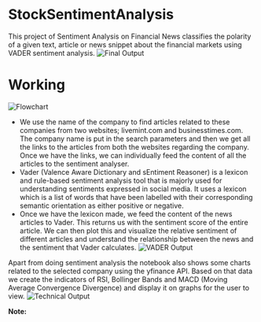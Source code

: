 # StockSentimentAnalysis
This project of Sentiment Analysis on Financial News classifies the polarity of a given text, article or news snippet about the financial markets using VADER sentiment analysis. 
![Final Output](https://drive.google.com/uc?export=view&id=15aBMVSkrBIZfk1dU28hFuaiYlZjVNOYv)

# Working 
![Flowchart](https://drive.google.com/uc?export=view&id=1oygJPP-cJkCeqdQCVPqG4QRHAtC7gihA)

* We use the name of the company to find articles related to these companies from two websites; livemint.com and businesstimes.com. The company name is put in the search parameters and then we get all the links to the articles from both the websites regarding the company. Once we have the links, we can individually feed the content of all the articles to the sentiment analyser.
* Vader (Valence Aware Dictionary and sEntiment Reasoner) is a lexicon and rule-based sentiment analysis tool that is majorly used for understanding sentiments expressed in social media. It uses a lexicon which is a list of words that have been labelled with their corresponding semantic orientation as either positive or negative.
* Once we have the lexicon made, we feed the content of the news articles to Vader. This returns us with the sentiment score of the entire article. We can then plot this and visualize the relative sentiment of different articles and understand the relationship between the news and the sentiment that Vader calculates. 
![VADER Output](https://drive.google.com/uc?export=view&id=1jgoJdXpOBU4nr2t6siPft8Bu9hPJ8jO3)

Apart from doing sentiment analysis the notebook also shows some charts related to the selected company using the yfinance API. Based on that data we create the indicators of RSI, Bollinger Bands and MACD (Moving Average Convergence Divergence) and display it on graphs for the user to view. 
![Technical Output](https://drive.google.com/uc?export=view&id=1j0997G5rdDgbXfypuTK-IUtKgg9fkYA5)

**Note:**

